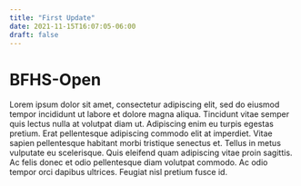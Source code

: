 ```yaml
---
title: "First Update"
date: 2021-11-15T16:07:05-06:00
draft: false
---
```

# BFHS-Open
Lorem ipsum dolor sit amet, consectetur adipiscing elit, sed do eiusmod tempor incididunt ut labore et dolore magna aliqua. Tincidunt vitae semper quis lectus nulla at volutpat diam ut. Adipiscing enim eu turpis egestas pretium. Erat pellentesque adipiscing commodo elit at imperdiet. Vitae sapien pellentesque habitant morbi tristique senectus et. Tellus in metus vulputate eu scelerisque. Quis eleifend quam adipiscing vitae proin sagittis. Ac felis donec et odio pellentesque diam volutpat commodo. Ac odio tempor orci dapibus ultrices. Feugiat nisl pretium fusce id.
